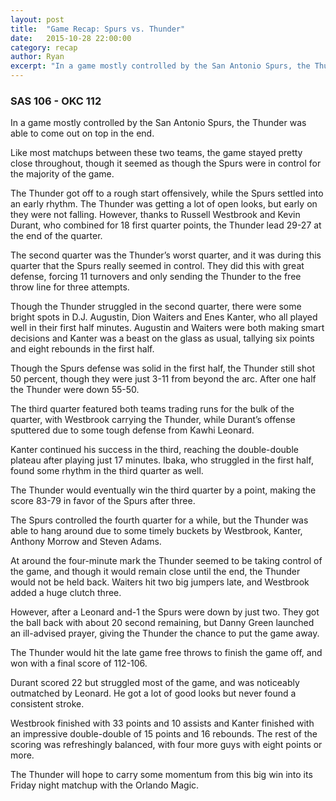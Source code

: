```yaml
---
layout: post
title:  "Game Recap: Spurs vs. Thunder"
date:   2015-10-28 22:00:00
category: recap
author: Ryan
excerpt: "In a game mostly controlled by the San Antonio Spurs, the Thunder was able to come out on top in the end..."
---
```


### SAS 106 - OKC 112

In a game mostly controlled by the San Antonio Spurs, the Thunder was able to come out on top in the end.

Like most matchups between these two teams, the game stayed pretty close throughout, though it seemed as though the Spurs were in control for the majority of the game. 

The Thunder got off to a rough start offensively, while the Spurs settled into an early rhythm. The Thunder was getting a lot of open looks, but early on they were not falling. However, thanks to Russell Westbrook and Kevin Durant, who combined for 18 first quarter points, the Thunder lead 29-27 at the end of the quarter. 

The second quarter was the Thunder’s worst quarter, and it was during this quarter that the Spurs really seemed in control. They did this with great defense, forcing 11 turnovers and only sending the Thunder to the free throw line for three attempts.

Though the Thunder struggled in the second quarter, there were some bright spots in D.J. Augustin, Dion Waiters and Enes Kanter, who all played well in their first half minutes. Augustin and Waiters were both making smart decisions and Kanter was a beast on the glass as usual, tallying six points and eight rebounds in the first half. 

Though the Spurs defense was solid in the first half, the Thunder still shot 50 percent, though they were just 3-11 from beyond the arc. After one half the Thunder were down 55-50.

The third quarter featured both teams trading runs for the bulk of the quarter, with Westbrook carrying the Thunder, while Durant’s offense sputtered due to some tough defense from Kawhi Leonard. 

Kanter continued his success in the third, reaching the double-double plateau after playing just 17 minutes. Ibaka, who struggled in the first half, found some rhythm in the third quarter as well. 

The Thunder would eventually win the third quarter by a point, making the score 83-79 in favor of the Spurs after three. 

The Spurs controlled the fourth quarter for a while, but the Thunder was able to hang around due to some timely buckets by Westbrook, Kanter, Anthony Morrow and Steven Adams.

At around the four-minute mark the Thunder seemed to be taking control of the game, and though it would remain close until the end, the Thunder would not be held back. Waiters hit two big jumpers late, and Westbrook added a huge clutch three. 

However, after a Leonard and-1 the Spurs were down by just two. They got the ball back with about 20 second remaining, but Danny Green launched an ill-advised prayer, giving the Thunder the chance to put the game away. 

The Thunder would hit the late game free throws to finish the game off, and won with a final score of 112-106. 

Durant scored 22 but struggled most of the game, and was noticeably outmatched by Leonard. He got a lot of good looks but never found a consistent stroke. 

Westbrook finished with 33 points and 10 assists and Kanter finished with an impressive double-double of 15 points and 16 rebounds. The rest of the scoring was refreshingly balanced, with four more guys with eight points or more. 

The Thunder will hope to carry some momentum from this big win into its Friday night matchup with the Orlando Magic. 
